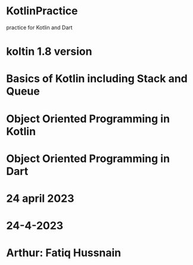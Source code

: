 # KotlinPractice
practice for Kotlin and Dart
# koltin 1.8 version
# Basics of Kotlin including Stack and Queue
# Object Oriented Programming in Kotlin
# Object Oriented Programming in Dart
# 24 april 2023
# 24-4-2023
# Arthur: Fatiq Hussnain
